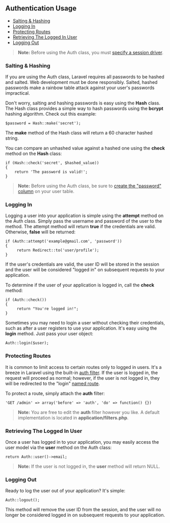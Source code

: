 ## Authentication Usage

- [Salting & Hashing](#hash)
- [Logging In](#login)
- [Protecting Routes](#filter)
- [Retrieving The Logged In User](#user)
- [Logging Out](#logout)

> **Note:** Before using the Auth class, you must [specify a session driver](/docs/session/config).

<a name="hash"></a>
### Salting & Hashing

If you are using the Auth class, Laravel requires all passwords to be hashed and salted. Web development must be done responsibly. Salted, hashed passwords make a rainbow table attack against your user's passwords impractical.

Don't worry, salting and hashing passwords is easy using the **Hash** class. The Hash class provides a simple way to hash passwords using the **bcrypt** hashing algorithm. Check out this example:

	$password = Hash::make('secret');

The **make** method of the Hash class will return a 60 character hashed string.

You can compare an unhashed value against a hashed one using the **check** method on the **Hash** class:

	if (Hash::check('secret', $hashed_value))
	{
		return 'The password is valid!';
	}

> **Note:** Before using the Auth class, be sure to [create the "password" column](/docs/auth/config) on your user table.

<a name="login"></a>
### Logging In

Logging a user into your application is simple using the **attempt** method on the Auth class. Simply pass the username and password of the user to the method. The attempt method will return **true** if the credentials are valid. Otherwise, **false** will be returned:

	if (Auth::attempt('example@gmail.com', 'password'))
	{
	     return Redirect::to('user/profile');
	}

If the user's credentials are valid, the user ID will be stored in the session and the user will be considered "logged in" on subsequent requests to your application.

To determine if the user of your application is logged in, call the **check** method:

	if (Auth::check())
	{
	     return "You're logged in!";
	}

Sometimes you may need to login a user without checking their credentials, such as after a user registers to use your application. It's easy using the **login** method. Just pass your user object:

	Auth::login($user);

<a name="filter"></a>
### Protecting Routes

It is common to limit access to certain routes only to logged in users. It's a breeze in Laravel using the built-in [auth filter](/docs/start/routes#filters). If the user is logged in, the request will proceed as normal; however, if the user is not logged in, they will be redirected to the "login" [named route](/docs/start/routes#named).

To protect a route, simply attach the **auth** filter:

	'GET /admin' => array('before' => 'auth', 'do' => function() {})

> **Note:** You are free to edit the **auth** filter however you like. A default implementation is located in **application/filters.php**.

<a name="user"></a>
### Retrieving The Logged In User

Once a user has logged in to your application, you may easily access the user model via the **user** method on the Auth class:

	return Auth::user()->email;

> **Note:** If the user is not logged in, the **user** method will return NULL.

<a name="logout"></a>
### Logging Out

Ready to log the user out of your application? It's simple:

	Auth::logout();

This method will remove the user ID from the session, and the user will no longer be considered logged in on subsequent requests to your application.
